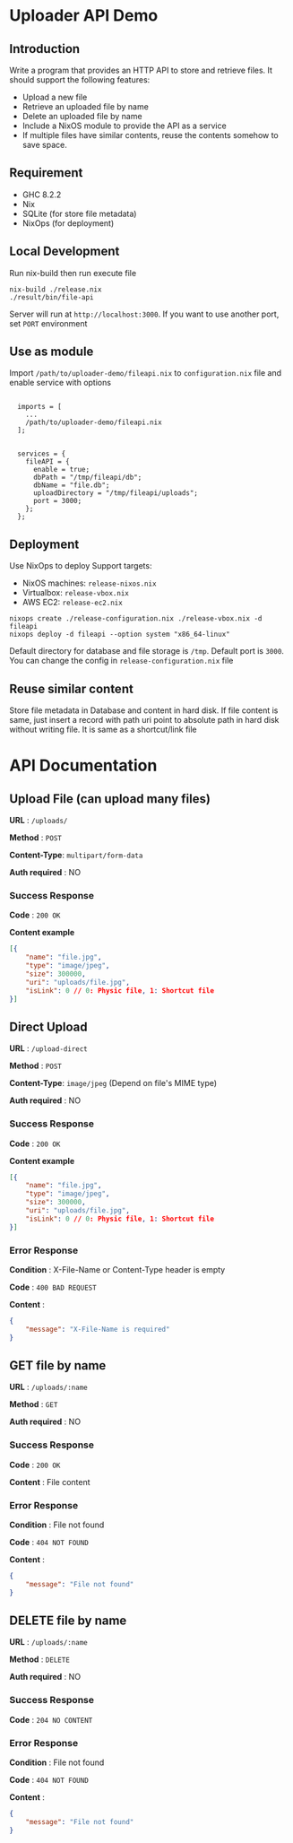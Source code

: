 # Uploader API Demo

## Introduction

Write a program that provides an HTTP API to store and retrieve files. It should support the following features:

- Upload a new file
- Retrieve an uploaded file by name
- Delete an uploaded file by name
- Include a NixOS module to provide the API as a service
- If multiple files have similar contents, reuse the contents somehow to save space.

## Requirement
- GHC 8.2.2
- Nix
- SQLite (for store file metadata)
- NixOps (for deployment)

## Local Development

Run nix-build then run execute file

```
nix-build ./release.nix
./result/bin/file-api
```

Server will run at `http://localhost:3000`. If you want to use another port, set `PORT` environment

## Use as module

Import `/path/to/uploader-demo/fileapi.nix` to `configuration.nix` file and enable service with options

```

  imports = [
    ...
    /path/to/uploader-demo/fileapi.nix
  ];


  services = {
    fileAPI = {
      enable = true;
      dbPath = "/tmp/fileapi/db";
      dbName = "file.db";
      uploadDirectory = "/tmp/fileapi/uploads";
      port = 3000;
    };
  };
```

## Deployment

Use NixOps to deploy
Support targets:
- NixOS machines: `release-nixos.nix`
- Virtualbox: `release-vbox.nix`
- AWS EC2: `release-ec2.nix`

```
nixops create ./release-configuration.nix ./release-vbox.nix -d fileapi
nixops deploy -d fileapi --option system "x86_64-linux"
```

Default directory for database and file storage is `/tmp`. Default port is `3000`. You can change the config in `release-configuration.nix` file


## Reuse similar content

Store file metadata in Database and content in hard disk. If file content is same, just insert a record with path uri point to absolute path in hard disk without writing file. It is same as a shortcut/link file



# API Documentation

## Upload File (can upload many files)

**URL** : `/uploads/`

**Method** : `POST`

**Content-Type**: `multipart/form-data`

**Auth required** : NO

### Success Response

**Code** : `200 OK`

**Content example**

```json
[{
    "name": "file.jpg",
    "type": "image/jpeg",
    "size": 300000,
    "uri": "uploads/file.jpg",
    "isLink": 0 // 0: Physic file, 1: Shortcut file
}]
```

## Direct Upload

**URL** : `/upload-direct`

**Method** : `POST`

**Content-Type**: `image/jpeg` (Depend on file's MIME type)

**Auth required** : NO

### Success Response

**Code** : `200 OK`

**Content example**

```json
[{
    "name": "file.jpg",
    "type": "image/jpeg",
    "size": 300000,
    "uri": "uploads/file.jpg",
    "isLink": 0 // 0: Physic file, 1: Shortcut file
}]
```

### Error Response

**Condition** : X-File-Name or Content-Type header is empty

**Code** : `400 BAD REQUEST`

**Content** :

```json
{
    "message": "X-File-Name is required"
}
```


## GET file by name

**URL** : `/uploads/:name`

**Method** : `GET`

**Auth required** : NO

### Success Response

**Code** : `200 OK`

**Content** : File content

### Error Response

**Condition** : File not found

**Code** : `404 NOT FOUND`

**Content** :

```json
{
    "message": "File not found"
}
```

## DELETE file by name

**URL** : `/uploads/:name`

**Method** : `DELETE`

**Auth required** : NO

### Success Response

**Code** : `204 NO CONTENT`

### Error Response

**Condition** : File not found

**Code** : `404 NOT FOUND`

**Content** :

```json
{
    "message": "File not found"
}
```

